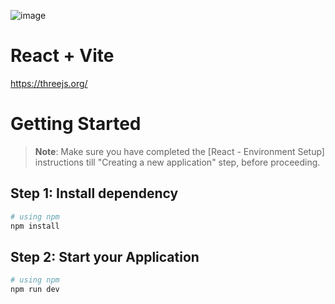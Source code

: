 ![image](https://github.com/user-attachments/assets/0cf8bb72-984b-4c5a-a222-e6784e9c2eb4)



# React + Vite

https://threejs.org/

# Getting Started

>**Note**: Make sure you have completed the [React - Environment Setup] instructions till "Creating a new application" step, before proceeding.

## Step 1: Install dependency 


```bash
# using npm
npm install
```

## Step 2: Start your Application

```bash
# using npm
npm run dev
```
